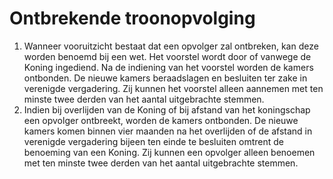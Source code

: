 # Ontbrekende troonopvolging
1. Wanneer vooruitzicht bestaat dat een opvolger zal ontbreken, kan deze worden benoemd bij een wet. Het voorstel wordt door of vanwege de Koning ingediend. Na de indiening van het voorstel worden de kamers ontbonden. De nieuwe kamers beraadslagen en besluiten ter zake in verenigde vergadering. Zij kunnen het voorstel alleen aannemen met ten minste twee derden van het aantal uitgebrachte stemmen.
2. Indien bij overlijden van de Koning of bij afstand van het koningschap een opvolger ontbreekt, worden de kamers ontbonden. De nieuwe kamers komen binnen vier maanden na het overlijden of de afstand in verenigde vergadering bijeen ten einde te besluiten omtrent de benoeming van een Koning. Zij kunnen een opvolger alleen benoemen met ten minste twee derden van het aantal uitgebrachte stemmen.
